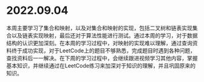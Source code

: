 # 2022.09.04

本周主要学习了集合和映射，以及对集合和映射的实现，包括二叉树和链表实现集合以及链表实现映射，最后还对于算法性能进行测试。通过本周的学习，对于数据结构的认识更加深刻。在本周的学习过程中，对映射的实现难以理解，通过查询资料终于成功实现，对于LeetCode上的题目不够熟悉，完成题目时遇到各种问题，查找资料后一一解决。在下周的学习过程中，会继续跟进视频学习其他内容，掌握基本知识，并继续通过在LeetCode练习来加深对于知识的理解，并且巩固原来的知识。
